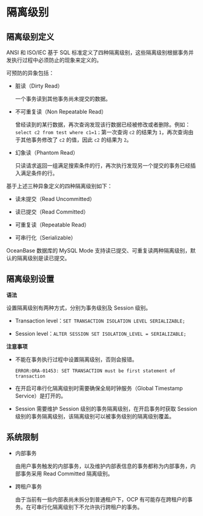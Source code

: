 隔离级别
=========================

隔离级别定义
---------------

ANSI 和 ISO/IEC 基于 SQL 标准定义了四种隔离级别，这些隔离级别根据事务并发执行过程中必须防止的现象来定义的。

可预防的异象包括：

* 脏读（Dirty Read）

  一个事务读到其他事务尚未提交的数据。
  
* 不可重复读（Non Repeatable Read）

  曾经读到的某行数据，再次查询发现该行数据已经被修改或者删除。例如：`select c2 from test where c1=1；`第一次查询 `c2` 的结果为 `1`，再次查询由于其他事务修改了 `c2` 的值，因此 `c2` 的结果为 `2`。
  
* 幻象读（Phantom Read）

  只读请求返回一组满足搜索条件的行，再次执行发现另一个提交的事务已经插入满足条件的行。
  
基于上述三种异象定义的四种隔离级别如下：

* 读未提交（Read Uncommitted）

* 读已提交（Read Committed）

* 可重复读（Repeatable Read）

* 可串行化（Serializable）

OceanBase 数据库的 MySQL Mode 支持读已提交、可重复读两种隔离级别，默认的隔离级别是读已提交。

隔离级别设置
---------------

**语法**

设置隔离级别有两种方式，分别为事务级别及 Session 级别。

* Transaction level：`SET TRANSACTION ISOLATION LEVEL SERIALIZABLE;`

* Session level：`ALTER SESSION SET ISOLATION_LEVEL = SERIALIZABLE;`

**注意事项**

* 不能在事务执行过程中设置隔离级别，否则会报错。

  `ERROR:ORA-01453: SET TRANSACTION must be first statement of transaction`
  
* 在开启可串行化隔离级别时需要确保全局时钟服务（Global Timestamp Service）是打开的。

* Session 需要维护 Session 级别的事务隔离级别，在开启事务时获取 Session 级别的事务隔离级别，该隔离级别可以被事务级别的隔离级别覆盖。

系统限制
-------------

* 内部事务

  由用户事务触发的内部事务，以及维护内部表信息的事务都称为内部事务，内部事务采用 Read Committed 隔离级别。
  
* 跨租户事务

  由于当前有一些内部表尚未拆分到普通租户下，OCP 有可能存在跨租户的事务。在可串行化隔离级别下不允许执行跨租户的事务。
  